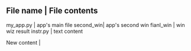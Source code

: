 File name | File contents
-----------------------------
my_app.py | app's main file
second_win| app's second win
fianl_win | win wiz result
instr.py  | text content

New content |
